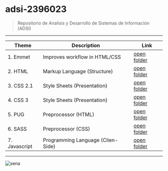 # adsi-2396023
> Repositorio de Analisis y Desarrollo de Sistemas de Información (ADSI)
---
| Theme | Description | Link
| --- | --- | --- |
| 1. Emmet      | Improves workflow in HTML/CSS     | [open folder](01-emmet/)      |
| 2. HTML       | Markup Language (Structure)       | [open folder](02-html/)       |
| 3. CSS 2.1    | Style Sheets (Presentation)       | [open folder](03-css/)        |
| 4. CSS 3      | Style Sheets (Presentation)       | [open folder](04-css3/)       |
| 5. PUG        | Preprocessor (HTML)               | [open folder](05-pug/)        |
| 6. SASS       | Preprocessor (CSS)                | [open folder](06-sass/)       |
| 7. Javascript | Programming Language (Clien-Side) | [open folder](07-javascript/) |
---
![sena](https://upload.wikimedia.org/wikipedia/commons/thumb/8/83/Sena_Colombia_logo.svg/1200px-Sena_Colombia_logo.svg.png)
